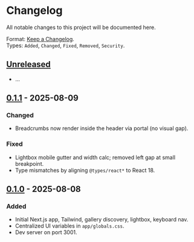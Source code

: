 # Changelog

All notable changes to this project will be documented here.

Format: [Keep a Changelog](https://keepachangelog.com/en/1.1.0/).  
Types: `Added`, `Changed`, `Fixed`, `Removed`, `Security`.

## [Unreleased]

- …

## [0.1.1] - 2025-08-09

### Changed

- Breadcrumbs now render inside the header via portal (no visual gap).

### Fixed

- Lightbox mobile gutter and width calc; removed left gap at small breakpoint.
- Type mismatches by aligning `@types/react*` to React 18.

## [0.1.0] - 2025-08-08

### Added

- Initial Next.js app, Tailwind, gallery discovery, lightbox, keyboard nav.
- Centralized UI variables in `app/globals.css`.
- Dev server on port 3001.

[Unreleased]: https://github.com/sdcgi/GPT5_photo_portfolio/compare/0.1.1...HEAD
[0.1.1]: https://github.com/sdcgi/GPT5_photo_portfolio/releases/tag/0.1.1
[0.1.0]: https://github.com/sdcgi/GPT5_photo_portfolio/releases/tag/0.1.0
